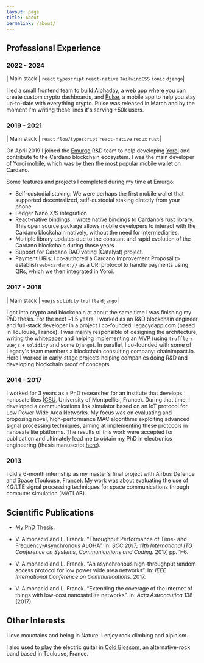 ```yaml
---
layout: page
title: About
permalink: /about/
---
```


## Professional Experience

### 2022 - 2024

| Main stack | `react` `typescript` `react-native` `TailwindCSS` `ionic` `django`|

I led a small frontend team to build [Alphaday](https://app.alphaday.com), a web app where you can create custom crypto dashboards, and [Pulse](https://getpulse.xyz), a mobile app to help you stay
up-to-date with everything crypto. Pulse was released in March and by the moment I'm writing these lines it's serving +50k users.

### 2019 - 2021

| Main stack | `react` `flow/typescript` `react-native` `redux` `rust`|

On April 2019 I joined the [Emurgo](https://emurgo.io) R&D team to help developing [Yoroi](https://yoroi-wallet.com) and contribute to the Cardano blockchain ecosystem.
I was the main developer of Yoroi mobile, which was by then the most popular mobile wallet on Cardano.

Some features and projects I completed during my time at Emurgo:

- Self-custodial staking: We were perhaps the first mobile wallet that supported decentralized, self-custodial staking directly from your phone.
- Ledger Nano X/S integration
- React-native bindings: I wrote native bindings to Cardano's rust library. This open source package allows mobile developers to interact with the Cardano blockchain natively, without the need
  for intermediaries.
- Multiple library updates due to the constant and rapid evolution of the Cardano blockchain during those years.
- Support for Cardano DAO voting (Catalyst) project.
- Payment URIs: I co-authored a Cardano Improvement Proposal to establish `web+cardano://` as a URI protocol to handle payments using QRs, which we then integrated in Yoroi.

### 2017 - 2018

| Main stack | `vuejs` `solidity` `truffle` `django`|

I got into crypto and blockchain at about the same time I was finishing my PhD thesis. For the next ~1.5 years, I worked as an R&D blockchain engineer and full-stack developer in a project I co-founded: legacydapp.com (based in Toulouse, France). I was mainly responsible of designing the architecture, writing the [whitepaper](https://github.com/legacynetwork/whitepaper/raw/master/main.pdf) and helping implementing an [MVP](https://github.com/legacynetwork/MVP) (using `truffle` + `vuejs` + `solidity` and some `Django`). In parallel, I co-founded with some of Legacy's team members a blockchain consulting company: chainimpact.io. Here I worked in early-stage projects helping companies doing R&D and developing blockchain proof of concepts.

### 2014 - 2017

I worked for 3 years as a PhD researcher for an institute that develops nanosatellites ([CSU](https://csu.edu.umontpellier.fr/en/home/), University of Montpellier, France).
During that time, I developed a communications link simulator based on an IoT protocol for Low Power Wide Area Networks. My focus was on evaluating and proposing novel, high-performance MAC algorithms exploiting advanced signal processing techniques, aiming at implementing these protocols in nanosatellite platforms. The results of this work were accepted for publication and ultimately lead me to obtain my PhD in electronics engineering (thesis manuscript [here](https://tel.archives-ouvertes.fr/tel-01951803/document)).

### 2013

I did a 6-month internship as my master's final project with Airbus Defence and Space (Toulouse, France). My work was about evaluating the use of 4G/LTE signal processing techniques for space communications through computer simulation (MATLAB).

## Scientific Publications

- [My PhD Thesis](https://tel.archives-ouvertes.fr/tel-01951803/document).

- V. Almonacid and L. Franck. “Throughput Performance of Time- and Frequency-Asynchronous ALOHA”. In: _SCC 2017; 11th International ITG Conference on Systems, Communications and Coding_. 2017, pp. 1–6.

- V. Almonacid and L. Franck. “An asynchronous high-throughput random access protocol for low power wide area networks”. In: _IEEE International Conference on Communications_. 2017.

- V. Almonacid and L. Franck. “Extending the coverage of the internet of things with low-cost nanosatellite networks”. In: _Acta Astronautica_ 138 (2017).

## Other Interests

I love mountains and being in Nature. I enjoy rock climbing and alpinism.

I also used to play the electric guitar in [Cold Blossom](https://soundcloud.com/coldblossom/), an alternative-rock band based in Toulouse, France.
